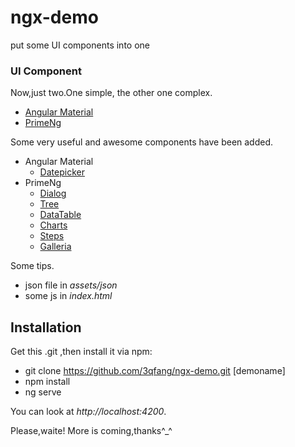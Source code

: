 # ngx-demo
put some UI components into one

### UI Component

Now,just two.One simple, the other one complex.

- [Angular Material](https://material.angular.io/)
- [PrimeNg](https://www.primefaces.org/)

Some very useful and awesome components have been added.

- Angular Material
  - [Datepicker](https://material.angular.io/components/datepicker/overview)
- PrimeNg
  - [Dialog](https://www.primefaces.org/primeng/#/dialog)
  - [Tree](https://www.primefaces.org/primeng/#/tree)
  - [DataTable](https://www.primefaces.org/primeng/#/datatable)
  - [Charts](https://www.primefaces.org/primeng/#/chart)
  - [Steps](https://www.primefaces.org/primeng/#/steps)
  - [Galleria](https://www.primefaces.org/primeng/#/galleria)

Some tips.

- json file in *assets/json*
- some js in *index.html*

## Installation

Get this .git ,then install it via npm:

- git clone https://github.com/3qfang/ngx-demo.git [demoname]
- npm install
- ng serve

You can look at *http://localhost:4200*.

Please,waite! More is coming,thanks^_^